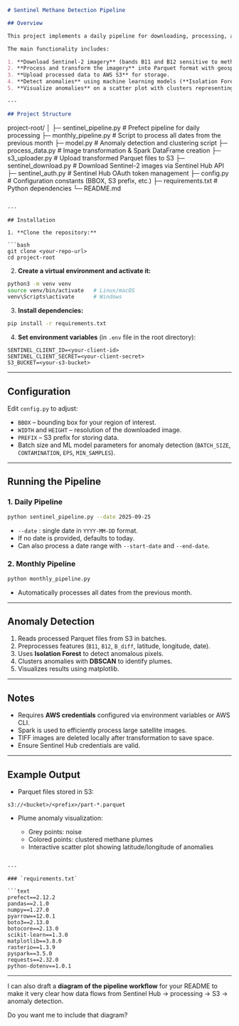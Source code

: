 ```markdown
# Sentinel Methane Detection Pipeline

## Overview

This project implements a daily pipeline for downloading, processing, and analyzing Sentinel-2 satellite imagery to detect methane plumes. The pipeline is built using **Python**, **Prefect**, **PySpark**, **PyArrow**, and **AWS S3** for data storage.

The main functionality includes:

1. **Download Sentinel-2 imagery** (bands B11 and B12 sensitive to methane absorption).
2. **Process and transform the imagery** into Parquet format with geospatial coordinates.
3. **Upload processed data to AWS S3** for storage.
4. **Detect anomalies** using machine learning models (**Isolation Forest** and **DBSCAN**) to identify potential methane plumes.
5. **Visualize anomalies** on a scatter plot with clusters representing detected plumes.

---

## Project Structure

```

project-root/
│
├─ sentinel_pipeline.py       # Prefect pipeline for daily processing
├─ monthly_pipeline.py        # Script to process all dates from the previous month
├─ model.py                   # Anomaly detection and clustering script
├─ process_data.py            # Image transformation & Spark DataFrame creation
├─ s3_uploader.py             # Upload transformed Parquet files to S3
├─ sentinel_download.py       # Download Sentinel-2 images via Sentinel Hub API
├─ sentinel_auth.py           # Sentinel Hub OAuth token management
├─ config.py                  # Configuration constants (BBOX, S3 prefix, etc.)
├─ requirements.txt           # Python dependencies
└─ README.md

````

---

## Installation

1. **Clone the repository:**

```bash
git clone <your-repo-url>
cd project-root
````

2. **Create a virtual environment and activate it:**

```bash
python3 -m venv venv
source venv/bin/activate   # Linux/macOS
venv\Scripts\activate      # Windows
```

3. **Install dependencies:**

```bash
pip install -r requirements.txt
```

4. **Set environment variables** (in `.env` file in the root directory):

```env
SENTINEL_CLIENT_ID=<your-client-id>
SENTINEL_CLIENT_SECRET=<your-client-secret>
S3_BUCKET=<your-s3-bucket>
```

---

## Configuration

Edit `config.py` to adjust:

* `BBOX` – bounding box for your region of interest.
* `WIDTH` and `HEIGHT` – resolution of the downloaded image.
* `PREFIX` – S3 prefix for storing data.
* Batch size and ML model parameters for anomaly detection (`BATCH_SIZE`, `CONTAMINATION`, `EPS`, `MIN_SAMPLES`).

---

## Running the Pipeline

### 1. Daily Pipeline

```bash
python sentinel_pipeline.py --date 2025-09-25
```

* `--date` : single date in `YYYY-MM-DD` format.
* If no date is provided, defaults to today.
* Can also process a date range with `--start-date` and `--end-date`.

### 2. Monthly Pipeline

```bash
python monthly_pipeline.py
```

* Automatically processes all dates from the previous month.

---

## Anomaly Detection

1. Reads processed Parquet files from S3 in batches.
2. Preprocesses features (`B11`, `B12`, `B_diff`, latitude, longitude, date).
3. Uses **Isolation Forest** to detect anomalous pixels.
4. Clusters anomalies with **DBSCAN** to identify plumes.
5. Visualizes results using matplotlib.

---

## Notes

* Requires **AWS credentials** configured via environment variables or AWS CLI.
* Spark is used to efficiently process large satellite images.
* TIFF images are deleted locally after transformation to save space.
* Ensure Sentinel Hub credentials are valid.

---

## Example Output

* Parquet files stored in S3:

```
s3://<bucket>/<prefix>/part-*.parquet
```

* Plume anomaly visualization:

  * Grey points: noise
  * Colored points: clustered methane plumes
  * Interactive scatter plot showing latitude/longitude of anomalies

````

---

### `requirements.txt`

```text
prefect==2.12.2
pandas==2.1.0
numpy==1.27.0
pyarrow==12.0.1
boto3==2.13.0
botocore==2.13.0
scikit-learn==1.3.0
matplotlib==3.8.0
rasterio==1.3.9
pyspark==3.5.0
requests==2.32.0
python-dotenv==1.0.1
````

---

I can also draft a **diagram of the pipeline workflow** for your README to make it very clear how data flows from Sentinel Hub → processing → S3 → anomaly detection.

Do you want me to include that diagram?
